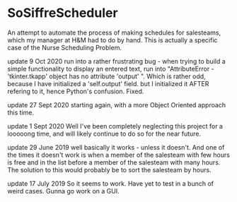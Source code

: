 # SoSiffreScheduler
An attempt to automate the process of making schedules for salesteams, which my manager at H&M had to do by hand. This is actually a specific case of the Nurse Scheduling Problem.


update 9 Oct 2020
run into a rather frustrating bug - when trying to build a simple functionality to display an entered text, run into
"AttributeError - 'tkinter.tkapp' object has no attribute 'output' ". 
Which is rather odd, because I have initialized a 'self.output' field.
but I initialized it AFTER refering to it, hence Python's confusion. 
Fixed. 
  

update 27 Sept 2020
starting again, with a more Object Oriented approach this time. 

update 1 Sept 2020
Well I've been completely neglecting this project for a looooong time, and will likely continue to do so for the near future. 


update 29 June 2019
well basically it works - unless it doesn't.
And one of the times it doesn't work is when a member of the salesteam with few   hours is free and in the list before a member of the salesteam with many hours. 
The solution to this would probably be to sort the salesteam by hours.

update 17 July 2019
So it seems to work. Have yet to test in a bunch of weird cases. Gunna go work on a GUI.  
